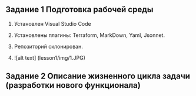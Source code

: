 
## Задание 1 Подготовка рабочей среды


1. Установлен Visual Studio Code

2. Установлены плагины:
Terraform,
MarkDown,
Yaml,
Jsonnet.
3. Репозиторий склонирован.
4. ![alt text] (lesson1/img/1.JPG)



## Задание 2 Описание жизненного цикла задачи (разработки нового функционала)

